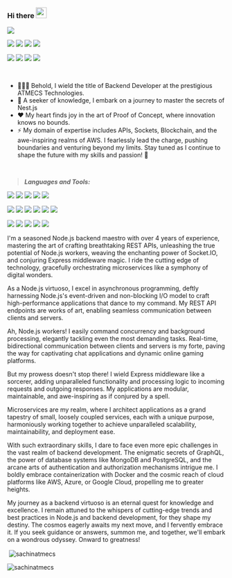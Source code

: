 ### Hi there <img src="https://media.giphy.com/media/hvRJCLFzcasrR4ia7z/giphy.gif" width="25px">

![](https://komarev.com/ghpvc/?username=sachinjat2802&label=PROFILE+VIEWS)


[<img src="https://img.shields.io/badge/hackerrank%20-%23000000.svg?&style=for-the-badge&logo=hackerrank&logoColor=white%22"/>][hackerRank]
[<img src="https://img.shields.io/badge/linkedin-%23000000.svg?&style=for-the-badge&logo=linkedin&logoColor=white" />][linkedin]
[<img src="https://img.shields.io/badge/npm%20-%23000000.svg?&style=for-the-badge&logo=npm&logoColor=white%22"/>][npm]
[<img src="https://img.shields.io/badge/discord%20-%23000000.svg?&style=for-the-badge&logo=discord&logoColor=white%22"/>][discord]

[<img src="https://img.shields.io/badge/medium%20-%23000000.svg?&style=for-the-badge&logo=medium&logoColor=white%22"/>][medium1]
[<img src="https://img.shields.io/badge/instagram-%23000000.svg?&style=for-the-badge&logo=instagram&logoColor=white" />][instagram]
[<img src="https://img.shields.io/badge/gitlab1-%23000000.svg?&style=for-the-badge&logo=gitlab&logoColor=white" />][gitlab1]
[<img src="https://img.shields.io/badge/gitlab2-%23000000.svg?&style=for-the-badge&logo=gitlab&logoColor=white" />][gitlab2]






<br/>


- 👨🏾‍💻 Behold, I wield the title of Backend Developer at the prestigious ATMECS Technologies. </span>
- 🌱 A seeker of knowledge, I embark on a journey to master the secrets of Nest.js</span>
- ❤️ My heart finds joy in the art of Proof of Concept, where innovation knows no bounds.</span>
- ⚡  My domain of expertise includes APIs, Sockets, Blockchain, and the awe-inspiring realms of AWS. I fearlessly lead the charge, pushing 
        boundaries and venturing beyond my limits.</span>
        Stay tuned as I continue to shape the future with my skills and passion! 🚀</span>


<br />



> ***Languages and Tools:***

[<img src="https://img.shields.io/badge/node.js%20-%23000000.svg?&style=for-the-badge&logo=node.js&logoColor=white"/>][Nodejs]
[<img src="https://img.shields.io/badge/npm%20-%23000000.svg?&style=for-the-badge&logo=npm&logoColor=white%22"/>][npm]
[<img src="https://img.shields.io/badge/express%20-%23000000.svg?&style=for-the-badge&logo=express&logoColor=white%22"/>][express]
[<img src="https://img.shields.io/badge/mongodb%20-%23000000.svg?&style=for-the-badge&logo=mongodb&logoColor=white%22"/>][MongoDB]
[<img src="https://img.shields.io/badge/firebase%20-%23000000.svg?&style=for-the-badge&logo=firebase&logoColor=white%22"/>][firebase]

[<img src="https://img.shields.io/badge/aws%20-%23000000.svg?&style=for-the-badge&logo=amazon&logoColor=white%22"/>][aws]
[<img src="https://img.shields.io/badge/socket.io%20-%23000000.svg?&style=for-the-badge&logo=socket.io&logoColor=white%22"/>][socket.io]
[<img src="https://img.shields.io/badge/dart%20-%23000000.svg?&style=for-the-badge&logo=dart&logoColor=white%22"/>][dart]
[<img src="https://img.shields.io/badge/flutter%20-%23000000.svg?&style=for-the-badge&logo=flutter&logoColor=white%22"/>][flutter]
[<img src="https://img.shields.io/badge/android%20-%23000000.svg?&style=for-the-badge&logo=android&logoColor=white%22"/>][android]
[<img src="https://img.shields.io/badge/ios%20-%23000000.svg?&style=for-the-badge&logo=ios&logoColor=white%22"/>][ios]

[<img src="https://img.shields.io/badge/javascript%20-%23000000.svg?&style=for-the-badge&logo=javascript&logoColor=white%22"/>][Javascript]
[<img src="https://img.shields.io/badge/ECMAScript%20-%23000000.svg?&style=for-the-badge&logo=ECMAScript&logoColor=white%22"/>][ecmascript]
[<img src="https://img.shields.io/badge/typescript%20-%23000000.svg?&style=for-the-badge&logo=typescript&logoColor=white%22"/>][typescript]
[<img src="https://img.shields.io/badge/python%20-%23000000.svg?&style=for-the-badge&logo=python&logoColor=white%22"/>][python]
[<img src="https://img.shields.io/badge/mulesoft%20-%23000000.svg?&style=for-the-badge&logo=mulesoft&logoColor=white%22"/>][mulesoft]

I'm a seasoned Node.js backend maestro with over 4 years of experience, mastering the art of crafting breathtaking REST APIs, unleashing the true potential of Node.js workers, weaving the enchanting power of Socket.IO, and conjuring Express middleware magic. I ride the cutting edge of technology, gracefully orchestrating microservices like a symphony of digital wonders.

As a Node.js virtuoso, I excel in asynchronous programming, deftly harnessing Node.js's event-driven and non-blocking I/O model to craft high-performance applications that dance to my command. My REST API endpoints are works of art, enabling seamless communication between clients and servers.

Ah, Node.js workers! I easily command concurrency and background processing, elegantly tackling even the most demanding tasks. Real-time, bidirectional communication between clients and servers is my forte, paving the way for captivating chat applications and dynamic online gaming platforms.

But my prowess doesn't stop there! I wield Express middleware like a sorcerer, adding unparalleled functionality and processing logic to incoming requests and outgoing responses. My applications are modular, maintainable, and awe-inspiring as if conjured by a spell.

Microservices are my realm, where I architect applications as a grand tapestry of small, loosely coupled services, each with a unique purpose, harmoniously working together to achieve unparalleled scalability, maintainability, and deployment ease.

With such extraordinary skills, I dare to face even more epic challenges in the vast realm of backend development. The enigmatic secrets of GraphQL, the power of database systems like MongoDB and PostgreSQL, and the arcane arts of authentication and authorization mechanisms intrigue me. I boldly embrace containerization with Docker and the cosmic reach of cloud platforms like AWS, Azure, or Google Cloud, propelling me to greater heights.

My journey as a backend virtuoso is an eternal quest for knowledge and excellence. I remain attuned to the whispers of cutting-edge trends and best practices in Node.js and backend development, for they shape my destiny. The cosmos eagerly awaits my next move, and I fervently embrace it. If you seek guidance or answers, summon me, and together, we'll embark on a wondrous odyssey. Onward to greatness!














 

<p>&nbsp;<img align="center" src="https://github-readme-stats.vercel.app/api?username=sachinatmecs&show_icons=true&locale=en&theme=dark" alt="sachinatmecs" /></p>

<p><img align="center" src="https://github-readme-streak-stats.herokuapp.com/?user=sachinatmecs&theme=dark" alt="sachinatmecs" /></p>








































[instagram]: https://www.instagram.com/__monnu__
[linkedin]:https://www.linkedin.com/in/sachin-jat-2802/

[Nodejs]: https://nodejs.org/en/
[npm]:https://www.npmjs.com/~sachin.virtoustack
[hackerRank]:https://www.hackerrank.com/sachinjat2802
[discord]:https://discord.com/channels/710138849350647871/898942255757422663
[express]:https://expressjs.com/
[MongoDB]:https://www.mongodb.com/home
[firebase]:https://firebase.google.com/docs/auth/web/google-signin
[aws]:https://aws.amazon.com/console/
[medium1]:https://medium.com/@sachin.jat

[socket.io]:https://socket.io/
[gitlab1]:https://gitlab.com/sachinjat2802
[gitlab2]:https://gitlab.com/sachin.jat
[dart]:https://dart.dev/
[flutter]:https://flutter.dev/?gclid=CjwKCAiAkfucBhBBEiwAFjbkr0i_-sgqqqwkVVz5kqCJBUfS6BiF803lbS0wiOa1eGWiocLf6j4DZhoCKC8QAvD_BwE&gclsrc=aw.ds
[android]:https://www.android.com/intl/en_in/
[ios]:https://www.android.com/intl/en_in/

[Javascript]:https://www.javascript.com/
[ecmascript]:https://www.ecma-international.org/publications-and-standards/standards/ecma-262/
[typescript]:https://www.typescriptlang.org/
[java]:https://www.java.com/en/
[python]:https://www.python.org/
[mulesoft]:https://www.mulesoft.com/



